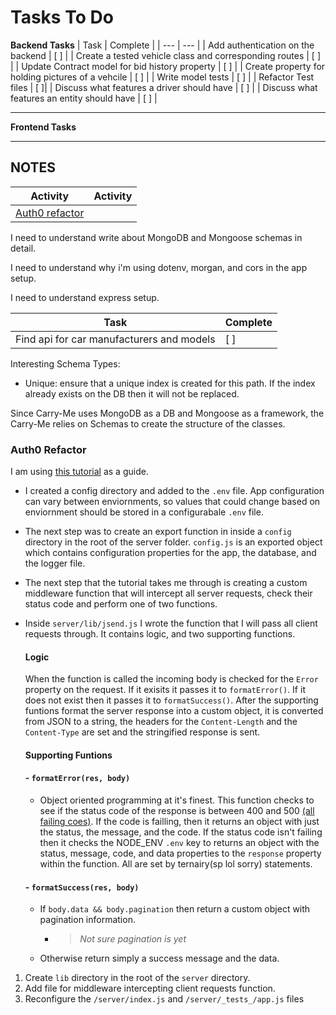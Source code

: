 # Tasks To Do

**Backend Tasks**
| Task | Complete |
| --- | --- |
| Add authentication on the backend | [ ] |
| Create a tested vehicle class and corresponding routes | [ ] |
| Update Contract model for bid history property | [ ] |
| Create property for holding pictures of a vehcile | [ ] |
| Write model tests | [ ] |
| Refactor Test files | [ ]|
| Discuss what features a driver should have | [ ] |
| Discuss what features an entity should have | [ ] |

___

**Frontend Tasks**

___

## NOTES

| Activity | Activity |
|--|--|
| [Auth0 refactor](#auth0-Refactor) | |

I need to understand write about MongoDB and Mongoose schemas in detail.
 
I need to understand why i'm using dotenv, morgan, and cors in the app setup.

I need to understand express setup.

| Task | Complete |
| --- | --- |
| Find api for car manufacturers and models | [ ] |

Interesting Schema Types:

- Unique: ensure that a unique index is created for this path. If the index already exists on the DB then it will not be replaced.

Since Carry-Me uses MongoDB as a DB and Mongoose as a framework, the Carry-Me relies on Schemas to create the structure of the classes.

### Auth0 Refactor

I am using [this tutorial](https://auth0.com/blog/developing-well-organized-apis-with-nodejs-joi-and-mongo/) as a guide.

- I created a config directory and added to the `.env` file. App configuration can vary between enviornments, so values that could change based on enviornment should be stored in a configurabale `.env` file.

- The next step was to create an export function in inside a `config` directory in the root of the server folder. `config.js` is an exported object which contains configuration properties for the app, the database, and the logger file.

- The next step that the tutorial takes me through is creating a custom middleware function that will intercept all server requests, check their status code and perform one of two functions.

- Inside `server/lib/jsend.js` I wrote the function that I will pass all client requests through. It contains logic, and two supporting functions.
    
    #### Logic
    
    When the function is called the incoming body is checked for the `Error` property on the request. If it exisits it passes it to `formatError()`. If it does not exist then it passes it to `formatSuccess()`. After the supporting funtions format the server response into a custom object, it is converted from JSON to a string, the headers for the `Content-Length` and the `Content-Type` are set and the stringified response is sent.

    #### Supporting Funtions

    #### - `formatError(res, body)`

  - Object oriented programming at it's finest. This function checks to see if the status code of the response is between 400 and 500 [(all failing coes)](https://httpstatuses.com/). If the code is failling, then it returns an object with just the status, the message, and the code. If the status code isn't failing then it checks the NODE_ENV `.env` key to returns an object with the status, message, code, and data properties to the `response` property within the function. All are set by ternairy(sp lol sorry) statements.

  #### - `formatSuccess(res, body)`

  - If `body.data && body.pagination` then return a custom object with pagination information.
    - > _Not sure pagination is yet_
  - Otherwise return simply a success message and the data.


1. Create `lib` directory in the root of the `server` directory.
2. Add file for middleware intercepting client requests function.
3. Reconfigure the `/server/index.js` and `/server/_tests_/app.js` files